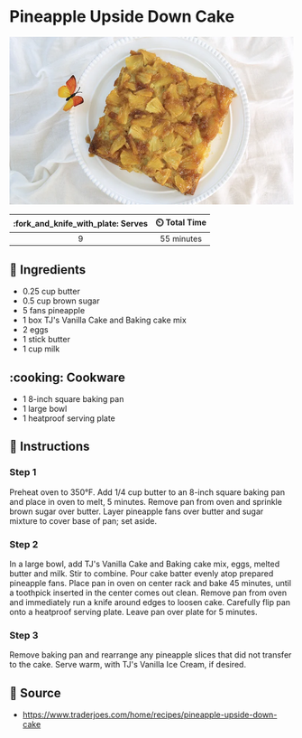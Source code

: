 # Pineapple Upside Down Cake

![Pineapple Upside Down Cake](../assets/images/pineapple-upside-down-cake.png)

| :fork_and_knife_with_plate: Serves | :timer_clock: Total Time |
|:----------------------------------:|:-----------------------: |
| 9 | 55 minutes |

## :salt: Ingredients

- 0.25 cup butter
- 0.5 cup brown sugar
- 5 fans pineapple
- 1 box TJ's Vanilla Cake and Baking cake mix
- 2 eggs
- 1 stick butter
- 1 cup milk

## :cooking: Cookware

- 1 8-inch square baking pan
- 1 large bowl
- 1 heatproof serving plate

## :pencil: Instructions

### Step 1

Preheat oven to 350°F. Add 1/4 cup butter to an 8-inch square baking pan and place in oven to melt, 5 minutes. Remove
pan from oven and sprinkle brown sugar over butter. Layer pineapple fans over butter and sugar mixture to cover base
of pan; set aside.

### Step 2

In a large bowl, add TJ's Vanilla Cake and Baking cake mix, eggs, melted butter and milk. Stir to combine. Pour cake
batter evenly atop prepared pineapple fans. Place pan in oven on center rack and bake 45 minutes, until a toothpick
inserted in the center comes out clean. Remove pan from oven and immediately run a knife around edges to loosen cake.
Carefully flip pan onto a heatproof serving plate. Leave pan over plate for 5 minutes.

### Step 3

Remove baking pan and rearrange any pineapple slices that did not transfer to the cake. Serve warm, with TJ's Vanilla
Ice Cream, if desired.

## :link: Source

- <https://www.traderjoes.com/home/recipes/pineapple-upside-down-cake>
